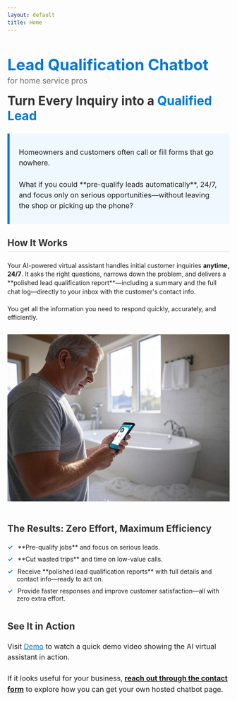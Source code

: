 ```yaml
---
layout: default
title: Home
---
```


<h1 style="color: #0078d4; font-size: 2.5em; font-weight: bold;">Lead Qualification Chatbot</h1>

<p style="font-size: 1.25em; color: #666; margin-top: -1em; margin-bottom: 1em;">for home service pros</p>

<h2 style="font-size: 2em; color: #333; margin-top: 0.5em;">Turn Every Inquiry into a <span style="color: #0078d4;">Qualified Lead</span></h2>

<div style="border-left: 5px solid #0078d4; background-color: #f0f8ff; padding: 1em 1.5em; margin: 1.5em 0;">
    <p style="font-size: 1.15em; line-height: 1.5;">
        Homeowners and customers often call or fill forms that go nowhere. 
        <br><br>
        What if you could **pre-qualify leads automatically**, 24/7, and focus only on serious opportunities—without leaving the shop or picking up the phone?
    </p>
</div>

<h3 style="font-size: 1.5em; color: #333; border-bottom: 2px solid #eee; padding-bottom: 0.3em;">How It Works</h3>

<p style="line-height: 1.4;">
    Your AI-powered virtual assistant handles initial customer inquiries <b>anytime, 24/7</b>. It asks the right questions, narrows down the problem, and delivers a **polished lead qualification report**—including a summary and the full chat log—directly to your inbox with the customer's contact info. 
    <br><br>
    You get all the information you need to respond quickly, accurately, and efficiently.
</p>

<img src="/assets/images/image.jpg" alt="Homeowner using chatbot" style="max-width: 100%; height: auto; margin: 1em 0;">

<h3 style="font-size: 1.5em; color: #333; margin-top: 1.5em;">The Results: Zero Effort, Maximum Efficiency</h3>

<ul style="list-style-type: none; padding-left: 0;">
    <li style="margin-bottom: 0.75em; padding-left: 1.5em; text-indent: -1.5em;">
        <span style="color: #0078d4; font-weight: bold; margin-right: 0.5em;">&#10003;</span> **Pre-qualify jobs** and focus on serious leads.
    </li>
    <li style="margin-bottom: 0.75em; padding-left: 1.5em; text-indent: -1.5em;">
        <span style="color: #0078d4; font-weight: bold; margin-right: 0.5em;">&#10003;</span> **Cut wasted trips** and time on low-value calls.
    </li>
    <li style="margin-bottom: 0.75em; padding-left: 1.5em; text-indent: -1.5em;">
        <span style="color: #0078d4; font-weight: bold; margin-right: 0.5em;">&#10003;</span> Receive **polished lead qualification reports** with full details and contact info—ready to act on.
    </li>
    <li style="margin-bottom: 0.75em; padding-left: 1.5em; text-indent: -1.5em;">
        <span style="color: #0078d4; font-weight: bold; margin-right: 0.5em;">&#10003;</span> Provide faster responses and improve customer satisfaction—all with zero extra effort.
    </li>
</ul>

<h3 style="font-size: 1.5em; color: #333; margin-top: 2em;">See It in Action</h3>

<p style="font-size: 1.15em; line-height: 1.5;">
    Visit <a href="https://youtu.be/chtCykQpBmc" target="_blank" style="color: #0078d4; text-decoration: underline;">Demo</a> to watch a quick demo video showing the AI virtual assistant in action. 
    <br><br>
    If it looks useful for your business, <strong><a href="contact.html">reach out through the contact form</a></strong> to explore how you can get your own hosted chatbot page.
</p>
